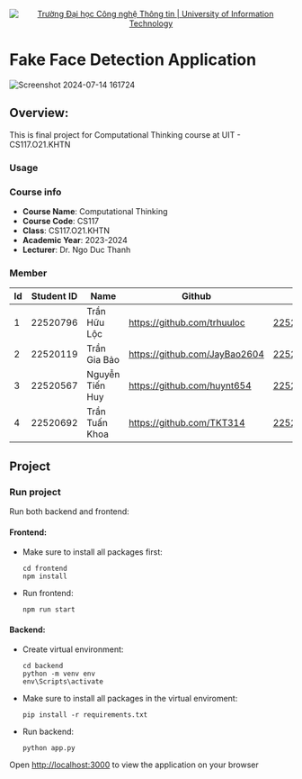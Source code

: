 <p align="center">
  <a href="https://www.uit.edu.vn/" title="Trường Đại học Công nghệ Thông tin" style="border: none;">
    <img src="https://i.imgur.com/WmMnSRt.png" alt="Trường Đại học Công nghệ Thông tin | University of Information Technology">
  </a>
</p>

# Fake Face Detection Application

![Screenshot 2024-07-14 161724](https://github.com/user-attachments/assets/ded1219c-3e78-4b27-8e61-e378c12e2ae5)



## Overview:

This is final project for Computational Thinking course at UIT - CS117.O21.KHTN

### Usage

### Course info
* **Course Name**: Computational Thinking
* **Course Code**: CS117
* **Class**: CS117.O21.KHTN
* **Academic Year**: 2023-2024
* **Lecturer**: Dr. Ngo Duc Thanh

### Member
| **Id**   | **Student ID** |**Name**| **Github**| **Email** |
| ------ |-------------| ----------------------|-----------------------------------------------------|-------------------------
| 1      | 22520796      | Trần Hữu Lộc |https://github.com/trhuuloc|22520796@gm.uit.edu.vn   |
| 2      | 22520119      | Trần Gia Bảo |https://github.com/JayBao2604|22520119@gm.uit.edu.vn   |
| 3      | 22520567      | Nguyễn Tiến Huy |https://github.com/huynt654 |22520567@gm.uit.edu.vn   |
| 4      | 22520692      | Trần Tuấn Khoa |https://github.com/TKT314  |22520692@gm.uit.edu.vn   |

## Project

### Run project
Run both backend and frontend:

#### Frontend:

* Make sure to install all packages first:
    ```
    cd frontend
    npm install
    ```

* Run frontend:
    ```
    npm run start
    ```
#### Backend:
* Create virtual environment:
    ```
    cd backend
    python -m venv env
    env\Scripts\activate
    ```
* Make sure to install all packages in the virtual enviroment:

    ```
    pip install -r requirements.txt
    ```
* Run backend:
    ```
    python app.py
    ```
Open [http://localhost:3000](http://localhost:3000) to view the application on your browser
